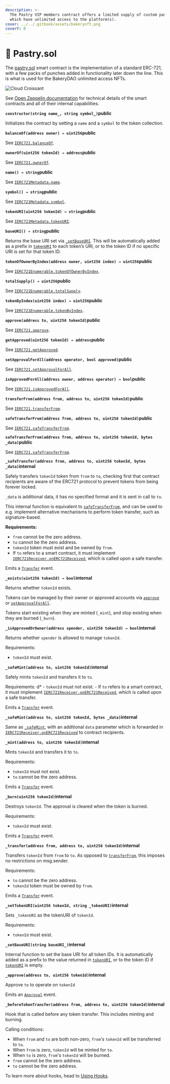 ```yaml
---
description: >-
  The Pastry VIP members contract offers a limited supply of custom pastries
  which have unlimited access to the platform(s).
cover: ../../.gitbook/assets/bakerynft.png
coverY: 0
---
```


# 🧁 Pastry.sol

The [pastry.sol](https://docs.openzeppelin.com/contracts/3.x/api/token/erc721) smart contract is the implementation of a standard ERC-721, with a few packs of punches added in functionality later down the line. This is what is used for the BakeryDAO unlimited access NFTs.&#x20;

![Cloud Croissant](../../.gitbook/assets/croissantt.webp)

See [Open Zeppelin documentation](https://docs.openzeppelin.com/contracts/3.x/api/token/erc721) for technical details of the smart contracts and all of their internal capabilities.

**`constructor(string name_, string symbol_)`public**

Initializes the contract by setting a `name` and a `symbol` to the token collection.

**`balanceOf(address owner) → uint256`public**

See [`IERC721.balanceOf`](https://docs.openzeppelin.com/contracts/3.x/api/token/erc721#IERC721-balanceOf-address-).

**`ownerOf(uint256 tokenId) → address`public**

See [`IERC721.ownerOf`](https://docs.openzeppelin.com/contracts/3.x/api/token/erc721#IERC721-ownerOf-uint256-).

**`name() → string`public**

See [`IERC721Metadata.name`](https://docs.openzeppelin.com/contracts/3.x/api/token/erc721#IERC721Metadata-name--).

**`symbol() → string`public**

See [`IERC721Metadata.symbol`](https://docs.openzeppelin.com/contracts/3.x/api/token/erc721#IERC721Metadata-symbol--).

**`tokenURI(uint256 tokenId) → string`public**

See [`IERC721Metadata.tokenURI`](https://docs.openzeppelin.com/contracts/3.x/api/token/erc721#IERC721Metadata-tokenURI-uint256-).

**`baseURI() → string`public**

Returns the base URI set via [`_setBaseURI`](https://docs.openzeppelin.com/contracts/3.x/api/token/erc721#ERC721-\_setBaseURI-string-). This will be automatically added as a prefix in [`tokenURI`](https://docs.openzeppelin.com/contracts/3.x/api/token/erc721#ERC721-tokenURI-uint256-) to each token’s URI, or to the token ID if no specific URI is set for that token ID.

**`tokenOfOwnerByIndex(address owner, uint256 index) → uint256`public**

See [`IERC721Enumerable.tokenOfOwnerByIndex`](https://docs.openzeppelin.com/contracts/3.x/api/token/erc721#IERC721Enumerable-tokenOfOwnerByIndex-address-uint256-).

**`totalSupply() → uint256`public**

See [`IERC721Enumerable.totalSupply`](https://docs.openzeppelin.com/contracts/3.x/api/token/erc721#IERC721Enumerable-totalSupply--).

**`tokenByIndex(uint256 index) → uint256`public**

See [`IERC721Enumerable.tokenByIndex`](https://docs.openzeppelin.com/contracts/3.x/api/token/erc721#IERC721Enumerable-tokenByIndex-uint256-).

**`approve(address to, uint256 tokenId)`public**

See [`IERC721.approve`](https://docs.openzeppelin.com/contracts/3.x/api/token/erc721#IERC721-approve-address-uint256-).

**`getApproved(uint256 tokenId) → address`public**

See [`IERC721.getApproved`](https://docs.openzeppelin.com/contracts/3.x/api/token/erc721#IERC721-getApproved-uint256-).

**`setApprovalForAll(address operator, bool approved)`public**

See [`IERC721.setApprovalForAll`](https://docs.openzeppelin.com/contracts/3.x/api/token/erc721#IERC721-setApprovalForAll-address-bool-).

**`isApprovedForAll(address owner, address operator) → bool`public**

See [`IERC721.isApprovedForAll`](https://docs.openzeppelin.com/contracts/3.x/api/token/erc721#IERC721-isApprovedForAll-address-address-).

**`transferFrom(address from, address to, uint256 tokenId)`public**

See [`IERC721.transferFrom`](https://docs.openzeppelin.com/contracts/3.x/api/token/erc721#IERC721-transferFrom-address-address-uint256-).

**`safeTransferFrom(address from, address to, uint256 tokenId)`public**

See [`IERC721.safeTransferFrom`](https://docs.openzeppelin.com/contracts/3.x/api/token/erc721#IERC721-safeTransferFrom-address-address-uint256-bytes-).

**`safeTransferFrom(address from, address to, uint256 tokenId, bytes _data)`public**

See [`IERC721.safeTransferFrom`](https://docs.openzeppelin.com/contracts/3.x/api/token/erc721#IERC721-safeTransferFrom-address-address-uint256-bytes-).

**`_safeTransfer(address from, address to, uint256 tokenId, bytes _data)`internal**

Safely transfers `tokenId` token from `from` to `to`, checking first that contract recipients are aware of the ERC721 protocol to prevent tokens from being forever locked.

`_data` is additional data, it has no specified format and it is sent in call to `to`.

This internal function is equivalent to [`safeTransferFrom`](https://docs.openzeppelin.com/contracts/3.x/api/token/erc721#ERC721-safeTransferFrom-address-address-uint256-bytes-), and can be used to e.g. implement alternative mechanisms to perform token transfer, such as signature-based.

**Requirements:**

* `from` cannot be the zero address.
* `to` cannot be the zero address.
* `tokenId` token must exist and be owned by `from`.
* If `to` refers to a smart contract, it must implement [`IERC721Receiver.onERC721Received`](https://docs.openzeppelin.com/contracts/3.x/api/token/erc721#IERC721Receiver-onERC721Received-address-address-uint256-bytes-), which is called upon a safe transfer.

Emits a [`Transfer`](https://docs.openzeppelin.com/contracts/3.x/api/token/erc721#IERC721-Transfer-address-address-uint256-) event.

**`_exists(uint256 tokenId) → bool`internal**

Returns whether `tokenId` exists.

Tokens can be managed by their owner or approved accounts via [`approve`](https://docs.openzeppelin.com/contracts/3.x/api/token/erc721#ERC721-approve-address-uint256-) or [`setApprovalForAll`](https://docs.openzeppelin.com/contracts/3.x/api/token/erc721#ERC721-setApprovalForAll-address-bool-).

Tokens start existing when they are minted (`_mint`), and stop existing when they are burned (`_burn`).

**`_isApprovedOrOwner(address spender, uint256 tokenId) → bool`internal**

Returns whether `spender` is allowed to manage `tokenId`.

Requirements:

* `tokenId` must exist.

**`_safeMint(address to, uint256 tokenId)`internal**

Safely mints `tokenId` and transfers it to `to`.

Requirements: d\* - `tokenId` must not exist. - If `to` refers to a smart contract, it must implement [`IERC721Receiver.onERC721Received`](https://docs.openzeppelin.com/contracts/3.x/api/token/erc721#IERC721Receiver-onERC721Received-address-address-uint256-bytes-), which is called upon a safe transfer.

Emits a [`Transfer`](https://docs.openzeppelin.com/contracts/3.x/api/token/erc721#IERC721-Transfer-address-address-uint256-) event.

**`_safeMint(address to, uint256 tokenId, bytes _data)`internal**

Same as [`_safeMint`](https://docs.openzeppelin.com/contracts/3.x/api/token/erc721#ERC721-\_safeMint-address-uint256-), with an additional `data` parameter which is forwarded in [`IERC721Receiver.onERC721Received`](https://docs.openzeppelin.com/contracts/3.x/api/token/erc721#IERC721Receiver-onERC721Received-address-address-uint256-bytes-) to contract recipients.

**`_mint(address to, uint256 tokenId)`internal**

Mints `tokenId` and transfers it to `to`.

Requirements:

* `tokenId` must not exist.
* `to` cannot be the zero address.

Emits a [`Transfer`](https://docs.openzeppelin.com/contracts/3.x/api/token/erc721#IERC721-Transfer-address-address-uint256-) event.

**`_burn(uint256 tokenId)`internal**

Destroys `tokenId`. The approval is cleared when the token is burned.

Requirements:

* `tokenId` must exist.

Emits a [`Transfer`](https://docs.openzeppelin.com/contracts/3.x/api/token/erc721#IERC721-Transfer-address-address-uint256-) event.

**`_transfer(address from, address to, uint256 tokenId)`internal**

Transfers `tokenId` from `from` to `to`. As opposed to [`transferFrom`](https://docs.openzeppelin.com/contracts/3.x/api/token/erc721#ERC721-transferFrom-address-address-uint256-), this imposes no restrictions on msg.sender.

Requirements:

* `to` cannot be the zero address.
* `tokenId` token must be owned by `from`.

Emits a [`Transfer`](https://docs.openzeppelin.com/contracts/3.x/api/token/erc721#IERC721-Transfer-address-address-uint256-) event.

**`_setTokenURI(uint256 tokenId, string _tokenURI)`internal**

Sets `_tokenURI` as the tokenURI of `tokenId`.

Requirements:

* `tokenId` must exist.

**`_setBaseURI(string baseURI_)`internal**

Internal function to set the base URI for all token IDs. It is automatically added as a prefix to the value returned in [`tokenURI`](https://docs.openzeppelin.com/contracts/3.x/api/token/erc721#ERC721-tokenURI-uint256-), or to the token ID if [`tokenURI`](https://docs.openzeppelin.com/contracts/3.x/api/token/erc721#ERC721-tokenURI-uint256-) is empty.

**`_approve(address to, uint256 tokenId)`internal**

Approve `to` to operate on `tokenId`

Emits an [`Approval`](https://docs.openzeppelin.com/contracts/3.x/api/token/erc721#IERC721-Approval-address-address-uint256-) event.

**`_beforeTokenTransfer(address from, address to, uint256 tokenId)`internal**

Hook that is called before any token transfer. This includes minting and burning.

Calling conditions:

* When `from` and `to` are both non-zero, `from`'s `tokenId` will be transferred to `to`.
* When `from` is zero, `tokenId` will be minted for `to`.
* When `to` is zero, `from`'s `tokenId` will be burned.
* `from` cannot be the zero address.
* `to` cannot be the zero address.

To learn more about hooks, head to [Using Hooks](https://docs.openzeppelin.com/contracts/3.x/extending-contracts#using-hooks).

